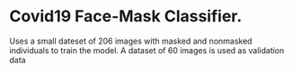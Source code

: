 # Covid19 Face-Mask Classifier. 
Uses a small dateset of 206 images with masked and nonmasked individuals to train the model. A dataset of 60 images is used as validation data
 
